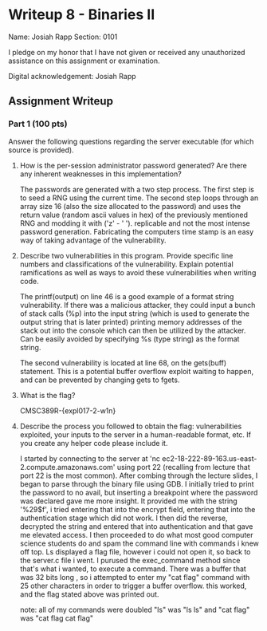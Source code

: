 # Writeup 8 - Binaries II

Name: Josiah Rapp
Section: 0101

I pledge on my honor that I have not given or received any unauthorized assistance on this assignment or examination.

Digital acknowledgement: Josiah Rapp

## Assignment Writeup

### Part 1 (100 pts)
Answer the following questions regarding the server executable (for which source is provided).

1. How is the per-session administrator password generated? Are there any inherent weaknesses in this implementation?

	The passwords are generated with a two step process. The first step is to seed a RNG using the current time. The second step loops through an array size 16 (also the size allocated to the password) and uses the return value (random ascii values in hex) of the previously mentioned RNG and modding it with ('z' - ' '). replicable and not the most intense password generation. Fabricating the computers time stamp is an easy way of taking advantage of the vulnerability.

2. Describe two vulnerabilities in this program. Provide specific line numbers and classifications of the vulnerability. Explain potential ramifications as well as ways to avoid these vulnerabilities when writing code.

	The printf(output) on line 46 is a good example of a format string vulnerability. If there was a malicious attacker, they could input a bunch of stack calls (%p) into the input string (which is used to generate the output string that is later printed) printing memory addresses of the stack out into the console which can then be utilized by the attacker. Can be easily avoided by specifying %s (type string) as the format string.

	The second vulnerability is located at line 68, on the gets(buff) statement. This is a potential buffer overflow exploit waiting to happen, and can be prevented by changing gets to fgets.

3. What is the flag?

	CMSC389R-{expl017-2-w1n}

4. Describe the process you followed to obtain the flag: vulnerabilities exploited, your inputs to the server in a human-readable format, etc. If you create any helper code please include it.

	I started by connecting to the server at 'nc ec2-18-222-89-163.us-east-2.compute.amazonaws.com' using port 22 (recalling from lecture that port 22 is the most common). After combing through the lecture slides, I began to parse through the binary file using GDB. I initially tried to print the password to no avail, but inserting a breakpoint where the password was declared gave me more insight. It provided me with the string '%29$f', i tried entering that into the encrypt field, entering that into the authentication stage which did not work. I then did the reverse, decrypted the string and entered that into authentication and that gave me elevated access. I then proceeded to do what most good computer science students do and spam the command line with commands i knew off top. Ls displayed a flag file, however i could not open it, so back to the server.c file i went. I purused the exec_command method since that's what i wanted, to execute a command. There was a buffer that was 32 bits long , so i attempted to enter my "cat flag" command with 25 other characters in order to trigger a buffer overflow. this worked, and the flag stated above was printed out. 

	note: all of my commands were doubled "ls" was "ls ls" and "cat flag" was "cat flag cat flag"
